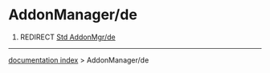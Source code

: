# AddonManager/de
1.  REDIRECT [Std AddonMgr/de](Std_AddonMgr/de.md)

---
[documentation index](../README.md) > AddonManager/de
